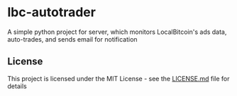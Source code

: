 # lbc-autotrader
A simple python project for server, which monitors LocalBitcoin's ads data, auto-trades,  and sends email for notification 

## License

This project is licensed under the MIT License - see the [LICENSE.md](https://github.com/panyz522/lbc-autotrader/blob/master/LICENSE) file for details
